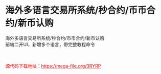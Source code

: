 # 海外多语言交易所系统/秒合约/币币合约/新币认购

海外多语言交易所系统/秒合约/币币合约/新币认购<br>前端二开UI，新增多个语言，带完整教程命令<br><br><br>


<p style="color: red;">源代码下载地址：<a href="https://mega-file.org/3RYRP" style="color: red;">https://mega-file.org/3RYRP</a></p>
